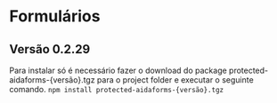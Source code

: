 # Formulários

## Versão 0.2.29
Para instalar só é necessário fazer o download do package protected-aidaforms-{versão}.tgz para o project folder e executar o seguinte comando.
`npm install protected-aidaforms-{versão}.tgz`

  